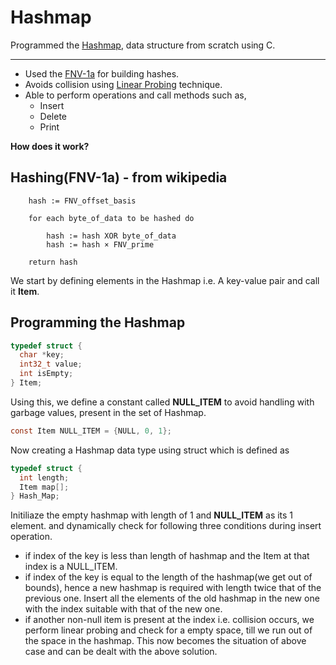 # Hashmap

Programmed the [Hashmap](https://en.wikipedia.org/wiki/Hash_table#:~:text=In%20computing%2C%20a%20hash%20table,that%20maps%20keys%20to%20values.), data structure from scratch using C.

---

- Used the [FNV-1a](https://en.wikipedia.org/wiki/Fowler%E2%80%93Noll%E2%80%93Vo_hash_function) for building hashes.
- Avoids collision using [Linear Probing](https://en.wikipedia.org/wiki/Linear_probing) technique.
- Able to perform operations and call methods such as,
    - Insert
    - Delete
    - Print

**How does it work?**

## Hashing(FNV-1a) - from wikipedia
```
    hash := FNV_offset_basis

    for each byte_of_data to be hashed do

        hash := hash XOR byte_of_data
        hash := hash × FNV_prime

    return hash 
```

We start by defining elements in the Hashmap i.e. A key-value pair and call it **Item**.

## Programming the Hashmap
```c
typedef struct {
  char *key;
  int32_t value;
  int isEmpty;
} Item;
```
Using this, we define a constant called **NULL_ITEM** to avoid handling with garbage values,
present in the set of Hashmap.
```c
const Item NULL_ITEM = {NULL, 0, 1};
```

Now creating a Hashmap data type using struct which is defined as
```c
typedef struct {
  int length;
  Item map[];
} Hash_Map;
```

Initiliaze the empty hashmap with length of 1 and **NULL_ITEM** as its 1 element.
and dynamically check for following three conditions during insert operation.

- if index of the key is less than length of hashmap and the Item at that index is a NULL_ITEM.
- if index of the key is equal to the length of the hashmap(we get out of bounds), hence a new hashmap is required with length twice that of the previous one. Insert all the elements of the old hashmap in the new one with the index suitable with that of the new one.
- if another non-null item is present at the index i.e. collision occurs, we perform linear probing and check for a empty space, till we run out of the space in the hashmap. This now becomes the situation of above case and can be dealt with the above solution.
